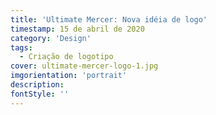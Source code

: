 ```yaml
---
title: 'Ultimate Mercer: Nova idéia de logo'
timestamp: 15 de abril de 2020
category: 'Design'
tags:
  - Criação de logotipo
cover: ultimate-mercer-logo-1.jpg
imgorientation: 'portrait'
description:
fontStyle: ''
---
```

